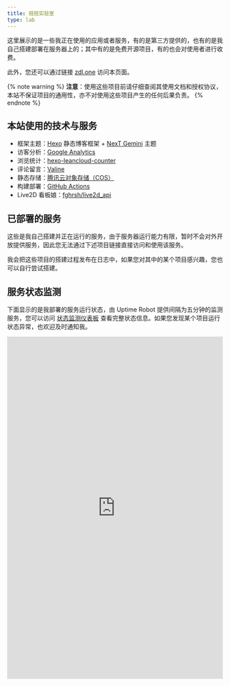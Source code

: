 ```yaml
---
title: 班班实验室
type: lab
---
```


<!-- CSS Code -->
<style>
.links-content{margin:1rem 1.5rem 0}.MyGrid::after{content:" ";display:block;clear:both}.card{width:130px;font-size:1rem;padding:0;border-radius:4px;transition-duration:.15s;margin-bottom:1rem;display:block;float:left;box-shadow:0 2px 6px 0 rgba(0,0,0,.12);background:#f5f5f5}.card{margin-left:16px}@media(max-width:567px){.card{margin-left:16px;width:calc((100% - 16px)/ 2)}.card:nth-child(2n+1){margin-left:0}.card:not(:nth-child(2n+1)){margin-left:16px}}@media(min-width:567px){.card{margin-left:16px;width:calc((100% - 32px)/ 3)}.card:nth-child(3n+1){margin-left:0}.card:not(:nth-child(3n+1)){margin-left:16px}}@media(min-width:768px){.card{margin-left:16px;width:calc((100% - 48px)/ 4)}.card:nth-child(4n+1){margin-left:0}.card:not(:nth-child(4n+1)){margin-left:16px}}@media(min-width:1200px){.card{margin-left:16px;width:calc((100% - 64px)/ 5)}.card:nth-child(5n+1){margin-left:0}.card:not(:nth-child(5n+1)){margin-left:16px}}.card:hover{transform:scale(1.1);box-shadow:0 2px 6px 0 rgba(0,0,0,.12),0 0 6px 0 rgba(0,0,0,.04)}.card .thumb{width:100%;height:0;padding-bottom:100%;background-size:100% 100%!important}.posts-expand .post-body img{margin:0;padding:0;border:0}.card .card-header{display:block;text-align:center;padding:1rem .25rem;font-weight:500;color:#333;white-space:normal}.card .card-header a{font-style:normal;color:#2bbc8a;font-weight:700;text-decoration:none;border:0}.card .card-header a:hover{color:#d480aa;text-decoration:none;border:0}
@media(prefers-color-scheme:dark){.card{background:#34495e;} .card .thumb{opacity:.75;}}
</style>
<!-- CSS Code End -->

这里展示的是一些我正在使用的应用或者服务，有的是第三方提供的，也有的是我自己搭建部署在服务器上的；其中有的是免费开源项目，有的也会对使用者进行收费。

此外，您还可以通过链接 [zdl.one](https://zdl.one) 访问本页面。

{% note warning %} **注意**：使用这些项目前请仔细查阅其使用文档和授权协议，本站不保证项目的通用性，亦不对使用这些项目产生的任何后果负责。 {% endnote %}

## 本站使用的技术与服务

- 框架主题：[Hexo](https://hexo.io/) 静态博客框架 + [NexT Gemini](https://github.com/theme-next/hexo-theme-next) 主题
- 访客分析：[Google Analytics](https://analytics.google.com)
- 浏览统计：[hexo-leancloud-counter](https://github.com/LEAFERx/hexo-leancloud-counter)
- 评论留言：[Valine](https://valine.js.org)
- 静态存储：[腾讯云对象存储（COS）](https://cloud.tencent.com/product/cos)
- 构建部署：[GitHub Actions](https://github.com/features/actions)
- Live2D 看板娘：[fghrsh/live2d_api](https://github.com/fghrsh/live2d_api)

## 已部署的服务

这些是我自己搭建并正在运行的服务，由于服务器运行能力有限，暂时不会对外开放提供服务，因此您无法通过下述项目链接直接访问和使用该服务。

我会把这些项目的搭建过程发布在日志中，如果您对其中的某个项目感兴趣，您也可以自行尝试搭建。

<div><div class="links-content"><div class="MyGrid"></div></div></div>

## 服务状态监测

下面显示的是我部署的服务运行状态，由 Uptime Robot 提供间隔为五分钟的监测服务，您可以访问 [状态监测仪表板](https://dash.zdl.one) 查看完整状态信息。如果您发现某个项目运行状态异常，也欢迎及时通知我。
<iframe height="800px" width="100%" scrolling="no" style="border:none;" src="https://dash.zdl.one" ></iframe>